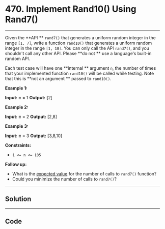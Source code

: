 # 470. Implement Rand10() Using Rand7()

---

Given the **API ** `rand7()` that generates a uniform random integer in the range `[1, 7]`, write a function `rand10()` that generates a uniform random integer in the range `[1, 10]`. You can only call the API `rand7()`, and you shouldn't call any other API. Please **do not ** use a language's built-in random API.

Each test case will have one **internal ** argument `n`, the number of times that your implemented function `rand10()` will be called while testing. Note that this is **not an argument ** passed to `rand10()`.

 

**Example 1:**


**Input:** n = 1
**Output:** [2]


**Example 2:**


**Input:** n = 2
**Output:** [2,8]


**Example 3:**


**Input:** n = 3
**Output:** [3,8,10]


 

**Constraints:**

  * `1 <= n <= 105`



 

**Follow up:**

  * What is the [expected value](https://en.wikipedia.org/wiki/Expected_value) for the number of calls to `rand7()` function?
  * Could you minimize the number of calls to `rand7()`?

---

## Solution



---

## Code
```python


```
